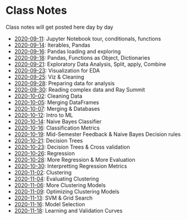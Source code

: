 # Class Notes

Class notes will get posted here day by day

- [2020-09-11](2020-09-11): Jupyter Notebook tour, conditionals, functions
- [2020-09-14](2020-09-14): Iterables, Pandas
- [2020-09-16](2020-09-16): Pandas loading and exploring
- [2020-09-18](2020-09-18): Pandas, Functions as Object, Dictionaries
- [2020-09-21](2020-09-21): Exploratory Data Analysis, Split, apply, Combine
- [2020-09-23](2020-09-23): Visualization for EDA
- [2020-09-25](2020-09-25): Viz & Cleaning
- [2020-09-28](2020-09-28): Preparing data for analysis
- [2020-09-30](2020-09-30): Reading complex data and Ray Summit
- [2020-10-02](2020-10-02): Cleaning Data
- [2020-10-05](2020-10-05): Merging DataFrames
- [2020-10-07](2020-10-07): Merging & Databases
- [2020-10-12](2020-10-12): Intro to ML
- [2020-10-14](2020-10-14): Naive Bayes Classifier
- [2020-10-16](2020-10-16): Classification Metrics
- [2020-10-19](2020-10-19): Mid-Semester Feedback & Naive Bayes Decision rules
- [2020-10-21](2020-10-21): Decision Trees
- [2020-10-23](2020-10-23): Decision Trees & Cross validation
- [2020-10-26](2020-10-26): Regression
- [2020-10-28](2020-10-28): More Regression & More Evaluation
- [2020-10-30](2020-10-30): Interpretting Regression Metrics
- [2020-11-02](2020-11-02): Clustering
- [2020-11-04](2020-11-04): Evaluating Clustering
- [2020-11-06](2020-11-06): More Clustering Models
- [2020-11-09](2020-11-09): Optimizing Clustering Models
- [2020-11-13](2020-11-13): SVM & Grid Search
- [2020-11-16](2020-11-16): Model Selection
- [2020-11-18](2020-11-18): Learning and Validation Curves
